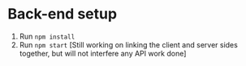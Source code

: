 # Back-end setup
1. Run `npm install`
2. Run `npm start`
[Still working on linking the client and server sides together, but will not interfere any API work done]